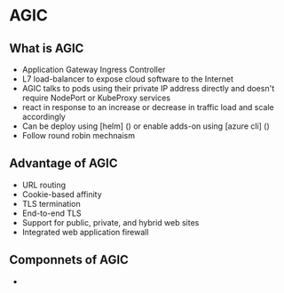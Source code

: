 # AGIC

## What is AGIC

- Application Gateway Ingress Controller
- L7 load-balancer to expose cloud software to the Internet
- AGIC talks to pods using their private IP address directly and doesn't require NodePort or KubeProxy services
- react in response to an increase or decrease in traffic load and scale accordingly
- Can be deploy using [helm] () or enable adds-on using [azure cli] ()
- Follow round robin mechnaism

## Advantage of AGIC

- URL routing
- Cookie-based affinity
- TLS termination
- End-to-end TLS
- Support for public, private, and hybrid web sites
- Integrated web application firewall

## Componnets of AGIC

- 
